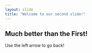 ```yaml
---
layout: slide
title: "Welcome to our second slide!"
---
```

Much better than the First!
---
Use the left arrow to go back!

